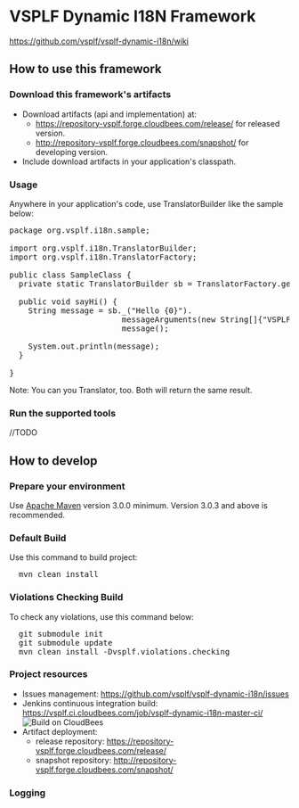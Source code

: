# VSPLF Dynamic I18N Framework

https://github.com/vsplf/vsplf-dynamic-i18n/wiki

## How to use this framework

### Download this framework's artifacts

* Download artifacts (api and implementation) at:
  * https://repository-vsplf.forge.cloudbees.com/release/ for released version.
  * http://repository-vsplf.forge.cloudbees.com/snapshot/ for developing version.
* Include download artifacts in your application's classpath.

### Usage
Anywhere in your application's code, use TranslatorBuilder like the sample below:
<pre>
package org.vsplf.i18n.sample;

import org.vsplf.i18n.TranslatorBuilder;
import org.vsplf.i18n.TranslatorFactory;

public class SampleClass {
  private static TranslatorBuilder sb = TranslatorFactory.getTranslatorBuilder();

  public void sayHi() {
    String message = sb._("Hello {0}").
                        messageArguments(new String[]{"VSPLF"}).
                        message();

    System.out.println(message);
  }

}
</pre>

Note: You can you Translator, too. Both will return the same result.

### Run the supported tools
//TODO

## How to develop


### Prepare your environment

Use [Apache Maven][maven] version 3.0.0 minimum. Version 3.0.3 and above is recommended.

[maven]: http://maven.apache.org "Apache Maven"

### Default Build

Use this command to build project:

<pre>
  mvn clean install
</pre>

### Violations Checking Build

To check any violations, use this command below:

<pre>
  git submodule init
  git submodule update
  mvn clean install -Dvsplf.violations.checking
</pre>

### Project resources

* Issues management: https://github.com/vsplf/vsplf-dynamic-i18n/issues
* Jenkins continuous integration build: https://vsplf.ci.cloudbees.com/job/vsplf-dynamic-i18n-master-ci/ ![Build on CloudBees](http://www.cloudbees.com/sites/default/files/Button-Built-on-CB-1.png)
* Artifact deployment:
  * release repository:  https://repository-vsplf.forge.cloudbees.com/release/
  * snapshot repository: http://repository-vsplf.forge.cloudbees.com/snapshot/

### Logging
